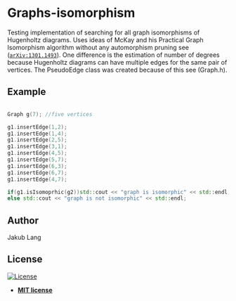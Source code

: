 # Graphs-isomorphism

Testing implementation of searching for all graph isomorphisms of Hugenholtz diagrams.
Uses ideas of McKay and his Practical Graph Isomorphism algorithm without any automorphism pruning
see (<a href="https://arxiv.org/pdf/1301.1493.pdf" target="_blank">`arXiv:1301.1493`</a>).
One difference is the estimation of number of degrees because Hugenholtz diagrams can have multiple edges for the same
pair of vertices. The PseudoEdge class was created because of this see (Graph.h).

## Example 

```c++

Graph g(7); //five vertices

g1.insertEdge(1,2);
g1.insertEdge(1,4);
g1.insertEdge(2,5);
g1.insertEdge(3,1);
g1.insertEdge(4,5);
g1.insertEdge(5,7);
g1.insertEdge(6,3);
g1.insertEdge(6,7);
g1.insertEdge(4,7);

if(g1.isIsomoprhic(g2))std::cout << "graph is isomorphic" << std::endl;
else std::cout << "graph is not isomorphic" << std::endl;
```
## Author
Jakub Lang

## License

[![License](http://img.shields.io/:license-mit-blue.svg?style=flat-square)](http://badges.mit-license.org)

- **[MIT license](http://opensource.org/licenses/mit-license.php)**
